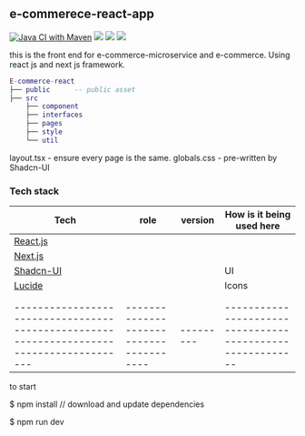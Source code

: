 ## e-commerece-react-app
[![Java CI with Maven](https://github.com/JunChen22/e-commerce-microservice/actions/workflows/maven.yml/badge.svg)](https://github.com/JunChen22/e-commerce-microservice/actions/workflows/maven.yml) <a href="https://github.com/JunChen22/e-commerce-microservice"><img src="https://img.shields.io/badge/Backend-Spring-green"></a> <a href="https://github.com/JunChen22/e-commerce"><img src="https://img.shields.io/badge/Mononith-version-green"></a> <a href="TBD"><img src="https://img.shields.io/badge/Demo-running-green"></a>


this is the front end for e-commerce-microservice and e-commerce.
Using react js and next js framework.

``` lua
E-commerce-react 
├── public  	-- public asset   
├── src
    ├── component   
    ├── interfaces   
    ├── pages   
    ├── style   
    └── util

``` 

layout.tsx - ensure every page is the same.
globals.css - pre-written by Shadcn-UI


### Tech stack
| Tech                                                                                   | role                                  | version | How is it being used here                               |
|----------------------------------------------------------------------------------------|---------------------------------------|---------|---------------------------------------------------------|
| [React.js](https://react.dev/)                                                         |                                       |         |                                                         |
| [Next.js](https://nextjs.org/)                                                         |                                       |         |                                                         |
| [Shadcn-UI](https://ui.shadcn.com/)                                                    |                                       |         | UI                                                      |
| [Lucide](https://lucide.dev)                                                           |                                       |         | Icons                                                   |
| []()                                                                                   |                                       |         |                                                         |
| []()                                                                                   |                                       |         |                                                         |
|----------------------------------------------------------------------------------------|---------------------------------------|---------|---------------------------------------------------------|





to start

$ npm install		// download and update dependencies

$ npm run dev


